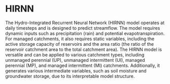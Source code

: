 # HIRNN
The Hydro-Integrated Recurrent Neural Network (HIRNN) model operates at daily timesteps and is designed to predict streamflow. The model requires dynamic inputs such as precipitation (rain) and potential evapotranspiration. For managed catchments, it also requires static variables, including the active storage capacity of reservoirs and the area ratio (the ratio of the reservoir catchment area to the total catchment area). The HIRNN model is versatile and can be applied to various catchment types, including unmanaged perennial (UP), unmanaged intermittent (UI), managed perennial (MP), and managed intermittent (MI) catchments. Additionally, it generates various intermediate variables, such as soil moisture and groundwater storage, due to its interpretable model structure.
